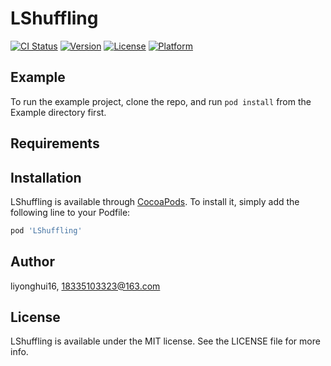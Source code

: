 # LShuffling

[![CI Status](http://img.shields.io/travis/liyonghui16/LShuffling.svg?style=flat)](https://travis-ci.org/liyonghui16/LShuffling)
[![Version](https://img.shields.io/cocoapods/v/LShuffling.svg?style=flat)](http://cocoapods.org/pods/LShuffling)
[![License](https://img.shields.io/cocoapods/l/LShuffling.svg?style=flat)](http://cocoapods.org/pods/LShuffling)
[![Platform](https://img.shields.io/cocoapods/p/LShuffling.svg?style=flat)](http://cocoapods.org/pods/LShuffling)

## Example

To run the example project, clone the repo, and run `pod install` from the Example directory first.

## Requirements

## Installation

LShuffling is available through [CocoaPods](http://cocoapods.org). To install
it, simply add the following line to your Podfile:

```ruby
pod 'LShuffling'
```

## Author

liyonghui16, 18335103323@163.com

## License

LShuffling is available under the MIT license. See the LICENSE file for more info.
